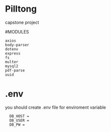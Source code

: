 # Pilltong
capstone project

#MODULES

    axios
    body-parser
    dotenv
    express
    fs
    multer
    mysql2
    pdf-parse
    uuid
    
  # .env
  
  you should create .env file for enviroment variable
    
      DB_HOST =
      DB_USER =
      DB_PW =

